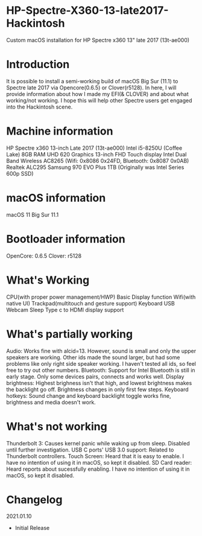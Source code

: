 # HP-Spectre-X360-13-late2017-Hackintosh
Custom macOS installation for HP Spectre x360 13" late 2017 (13t-ae000)

# Introduction
It is possible to install a semi-working build of macOS Big Sur (11.1) to Spectre late 2017 via Opencore(0.6.5) or Clover(r5128).
In here, I will provide information about how I made my EFI(& CLOVER) and about what working/not working.
I hope this will help other Spectre users get engaged into the Hackintosh scene.

# Machine information
HP Spectre x360 13-inch Late 2017 (13t-ae000)
Intel i5-8250U (Coffee Lake)
8GB RAM
UHD 620 Graphics
13-inch FHD Touch display
Intel Dual Band Wireless AC8265 (Wifi: 0x8086 0x24FD, Bluetooth: 0x8087 0x0AB)
Realtek ALC295
Samsung 970 EVO Plus 1TB (Originally was Intel Series 600p SSD)

# macOS information
macOS 11 Big Sur
11.1

# Bootloader information
OpenCore: 0.6.5
Clover: r5128

# What's Working
CPU(with proper power management/HWP)
Basic Display function
Wifi(with native UI)
Trackpad(multitouch and gesture support)
Keyboard
USB
Webcam
Sleep
Type c to HDMI display support

# What's partially working
Audio: Works fine with alcid=13. However, sound is small and only the upper speakers are working. Other ids made the sound larger, but had some problems like only right side speaker working. I haven't tested all ids, so feel free to try out other numbers.
Bluetooth: Support for Intel Bluetooth is still in early stage. Only some devices pairs, connects and works well.
Display brightness: Highest brighness isn't that high, and lowest brightness makes the backlight go off. Brightness changes in only first few steps.
Keyboard hotkeys: Sound change and keyboard backlight toggle works fine, brightness and media doesn't work.

# What's not working
Thunderbolt 3: Causes kernel panic while waking up from sleep. Disabled until further investigation.
USB C ports' USB 3.0 support: Related to Thunderbolt controllers.
Touch Screen: Heard that it is easy to enable. I have no intention of using it in macOS, so kept it disabled.
SD Card reader: Heard reports about sucessfully enabling. I have no intention of using it in macOS, so kept it disabled.


# Changelog
2021.01.10
- Initial Release

